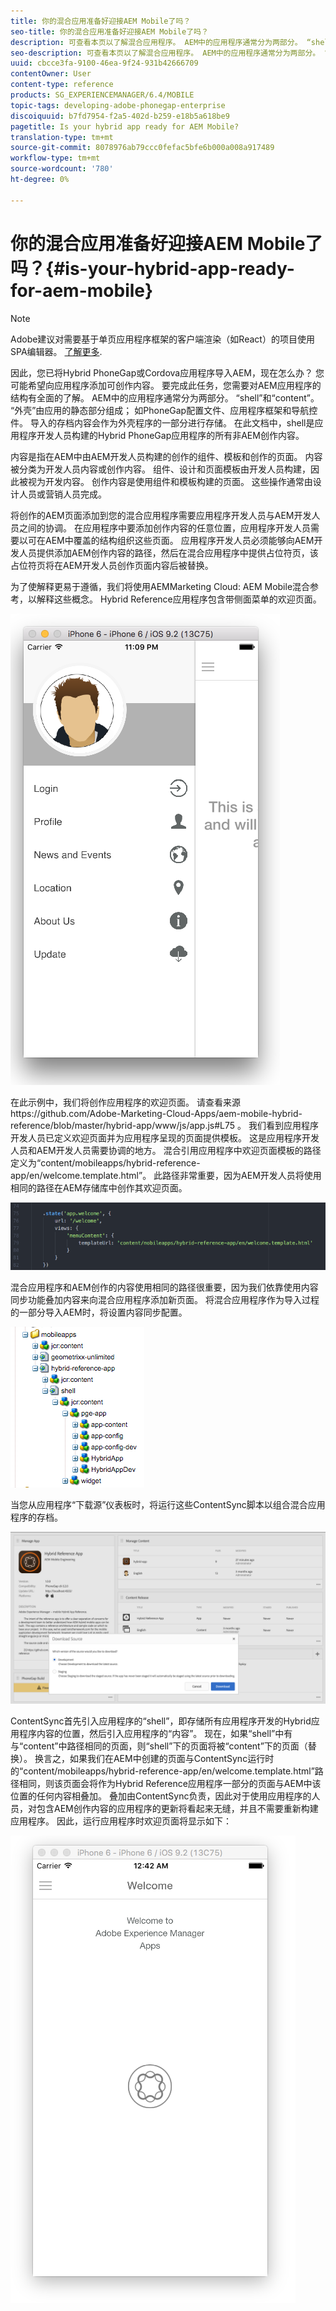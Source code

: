 ```yaml
---
title: 你的混合应用准备好迎接AEM Mobile了吗？
seo-title: 你的混合应用准备好迎接AEM Mobile了吗？
description: 可查看本页以了解混合应用程序。 AEM中的应用程序通常分为两部分。 “shell”和“content”以及本页可更深入地了解这些主题。
seo-description: 可查看本页以了解混合应用程序。 AEM中的应用程序通常分为两部分。 “shell”和“content”以及本页可更深入地了解这些主题。
uuid: cbcce3fa-9100-46ea-9f24-931b42666709
contentOwner: User
content-type: reference
products: SG_EXPERIENCEMANAGER/6.4/MOBILE
topic-tags: developing-adobe-phonegap-enterprise
discoiquuid: b7fd7954-f2a5-402d-b259-e18b5a618be9
pagetitle: Is your hybrid app ready for AEM Mobile?
translation-type: tm+mt
source-git-commit: 8078976ab79ccc0fefac5bfe6b000a008a917489
workflow-type: tm+mt
source-wordcount: '780'
ht-degree: 0%

---
```



# 你的混合应用准备好迎接AEM Mobile了吗？{#is-your-hybrid-app-ready-for-aem-mobile}

>[!NOTE]
>
>Adobe建议对需要基于单页应用程序框架的客户端渲染（如React）的项目使用SPA编辑器。 [了解更多](/help/sites-developing/spa-overview.md).

因此，您已将Hybrid PhoneGap或Cordova应用程序导入AEM，现在怎么办？ 您可能希望向应用程序添加可创作内容。 要完成此任务，您需要对AEM应用程序的结构有全面的了解。 AEM中的应用程序通常分为两部分。 “shell”和“content”。 “外壳”由应用的静态部分组成； 如PhoneGap配置文件、应用程序框架和导航控件。 导入的存档内容会作为外壳程序的一部分进行存储。 在此文档中，shell是应用程序开发人员构建的Hybrid PhoneGap应用程序的所有非AEM创作内容。

内容是指在AEM中由AEM开发人员构建的创作的组件、模板和创作的页面。 内容被分类为开发人员内容或创作内容。 组件、设计和页面模板由开发人员构建，因此被视为开发内容。 创作内容是使用组件和模板构建的页面。 这些操作通常由设计人员或营销人员完成。

将创作的AEM页面添加到您的混合应用程序需要应用程序开发人员与AEM开发人员之间的协调。 在应用程序中要添加创作内容的任意位置，应用程序开发人员需要以可在AEM中覆盖的结构组织这些页面。 应用程序开发人员必须能够向AEM开发人员提供添加AEM创作内容的路径，然后在混合应用程序中提供占位符页，该占位符页将在AEM开发人员创作页面内容后被替换。

为了使解释更易于遵循，我们将使用AEMMarketing Cloud: AEM Mobile混合参考，以解释这些概念。 Hybrid Reference应用程序包含带侧面菜单的欢迎页面。

![chlimage_1-76](assets/chlimage_1-76.png)

在此示例中，我们将创作应用程序的欢迎页面。 请查看来源https://github.com/Adobe-Marketing-Cloud-Apps/aem-mobile-hybrid-reference/blob/master/hybrid-app/www/js/app.js#L75 [](https://github.com/Adobe-Marketing-Cloud-Apps/aem-mobile-hybrid-reference/blob/master/hybrid-app/www/js/app.js#L75)。 我们看到应用程序开发人员已定义欢迎页面并为应用程序呈现的页面提供模板。 这是应用程序开发人员和AEM开发人员需要协调的地方。 混合引用应用程序中欢迎页面模板的路径定义为“content/mobileapps/hybrid-reference-app/en/welcome.template.html”。 此路径非常重要，因为AEM开发人员将使用相同的路径在AEM存储库中创作其欢迎页面。

![chlimage_1-77](assets/chlimage_1-77.png)

混合应用程序和AEM创作的内容使用相同的路径很重要，因为我们依靠使用内容同步功能叠加内容来向混合应用程序添加新页面。 将混合应用程序作为导入过程的一部分导入AEM时，将设置内容同步配置。

![chlimage_1-78](assets/chlimage_1-78.png)

当您从应用程序“下载源”仪表板时，将运行这些ContentSync脚本以组合混合应用程序的存档。

![chlimage_1-79](assets/chlimage_1-79.png)

ContentSync首先引入应用程序的“shell”，即存储所有应用程序开发的Hybrid应用程序内容的位置，然后引入应用程序的“内容”。 现在，如果“shell”中有与“content”中路径相同的页面，则“shell”下的页面将被“content”下的页面（替换）。 换言之，如果我们在AEM中创建的页面与ContentSync运行时的“content/mobileapps/hybrid-reference-app/en/welcome.template.html”路径相同，则该页面会将作为Hybrid Reference应用程序一部分的页面与AEM中该位置的任何内容相叠加。 叠加由ContentSync负责，因此对于使用应用程序的人员，对包含AEM创作内容的应用程序的更新将看起来无缝，并且不需要重新构建应用程序。 因此，运行应用程序时欢迎页面将显示如下：

![chlimage_1-80](assets/chlimage_1-80.png)
